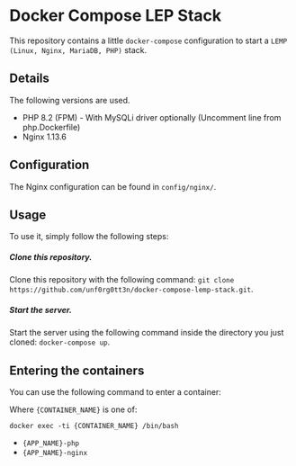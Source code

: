 # Docker Compose LEP Stack

This repository contains a little `docker-compose` configuration to start a `LEMP (Linux, Nginx, MariaDB, PHP)` stack.

## Details

The following versions are used.

* PHP 8.2 (FPM) - With MySQLi driver optionally (Uncomment line from php.Dockerfile)
* Nginx 1.13.6

## Configuration

The Nginx configuration can be found in `config/nginx/`.

## Usage

To use it, simply follow the following steps:

##### Clone this repository.

Clone this repository with the following command: `git clone https://github.com/unf0rg0tt3n/docker-compose-lemp-stack.git`.

##### Start the server.

Start the server using the following command inside the directory you just cloned: `docker-compose up`.

## Entering the containers

You can use the following command to enter a container:

Where `{CONTAINER_NAME}` is one of:

`docker exec -ti {CONTAINER_NAME} /bin/bash`

* `{APP_NAME}-php`
* `{APP_NAME}-nginx`
